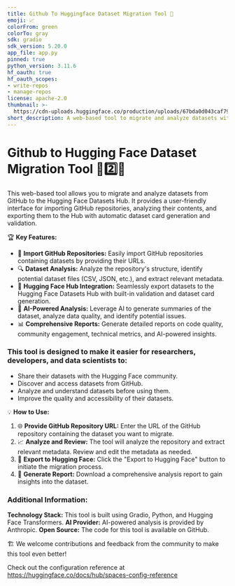 ```yaml
---
title: Github To Huggingface Dataset Migration Tool 🚀
emoji: 📈
colorFrom: green
colorTo: gray
sdk: gradio
sdk_version: 5.20.0
app_file: app.py
pinned: true
python_version: 3.11.6
hf_oauth: true
hf_oauth_scopes:
- write-repos
- manage-repos
license: apache-2.0
thumbnail: >-
  https://cdn-uploads.huggingface.co/production/uploads/67bda0d043caf793e7275aac/Wblr892_d-XpxODAZ__4R.png
short_description: A web-based tool to migrate and analyze datasets with ease 🌟
---
```


# Github to Hugging Face Dataset Migration Tool 🐙2️⃣🤗
This web-based tool allows you to migrate and analyze datasets from GitHub to the Hugging Face Datasets Hub. It provides a user-friendly interface for importing GitHub repositories, analyzing their contents, and exporting them to the Hub with automatic dataset card generation and validation.

🏆 **Key Features:**

- 🚀 **Import GitHub Repositories:** Easily import GitHub repositories containing datasets by providing their URLs.
- 🔍 **Dataset Analysis:** Analyze the repository's structure, identify potential dataset files (CSV, JSON, etc.), and extract relevant metadata.
- 🤝 **Hugging Face Hub Integration:** Seamlessly export datasets to the Hugging Face Datasets Hub with built-in validation and dataset card generation.
- 🧠 **AI-Powered Analysis:** Leverage AI to generate summaries of the dataset, analyze data quality, and identify potential issues.
- 📊 **Comprehensive Reports:** Generate detailed reports on code quality, community engagement, technical metrics, and AI-powered insights.

### This tool is designed to make it easier for researchers, developers, and data scientists to:

- Share their datasets with the Hugging Face community.
- Discover and access datasets from GitHub.
- Analyze and understand datasets before using them.
- Improve the quality and accessibility of their datasets.

💡 **How to Use:**

1. 🌐 **Provide GitHub Repository URL:** Enter the URL of the GitHub repository containing the dataset you want to migrate.
2. 📈 **Analyze and Review:** The tool will analyze the repository and extract relevant metadata. Review and edit the metadata as needed.
3. 🚀 **Export to Hugging Face:** Click the "Export to Hugging Face" button to initiate the migration process.
4. 📝 **Generate Report:** Download a comprehensive analysis report to gain insights into the dataset.

### Additional Information:

**Technology Stack:** This tool is built using Gradio, Python, and Hugging Face Transformers.
**AI Provider:** AI-powered analysis is provided by Anthropic.
**Open Source:** The code for this tool is available on GitHub.

🏗 We welcome contributions and feedback from the community to make this tool even better!

Check out the configuration reference at https://huggingface.co/docs/hub/spaces-config-reference